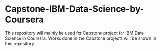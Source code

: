 # Capstone-IBM-Data-Science-by-Coursera
This repository will mainly be used for Capstone project for IBM Data Science in Coursera. Works done in the Capstone projects will be shown in this repository
